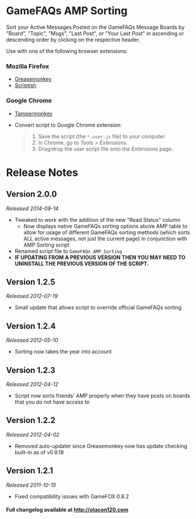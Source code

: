 GameFAQs AMP Sorting
======================================
Sort your Active Messages Posted on the GameFAQs Message Boards by "Board", "Topic", "Msgs", "Last Post", or "Your Last Post" in ascending or descending order by clicking on the respective header.

Use with one of the following browser extensions:

### Mozilla Firefox ###
*	[Greasemonkey](https://addons.mozilla.org/en-US/firefox/addon/greasemonkey/)
*	[Scriptish](https://addons.mozilla.org/en-US/firefox/addon/scriptish/)

### Google Chrome ###
*	[Tampermonkey](https://chrome.google.com/webstore/detail/tampermonkey/dhdgffkkebhmkfjojejmpbldmpobfkfo)
*	Convert script to Google Chrome extension:

	>1. Save the script (the `*.user.js` file) to your computer.
	>2. In Chrome, go to _Tools > Extensions_.
	>3. Drag/drop the user script file onto the _Extensions_ page.

Release Notes
=============

Version 2.0.0
-------------
_Released 2014-09-14_

*	Tweaked to work with the addition of the new "Read Status" column
	*	Now displays native GameFAQs sorting options above AMP table to allow for usage of different GameFAQs sorting methods (which sorts ALL active messages, not just the current page) in conjunction with AMP Sorting script
*	Renamed script file to `GameFAQs_AMP_Sorting`
*	**IF UPDATING FROM A PREVIOUS VERSION THEN YOU MAY NEED TO UNINSTALL THE PREVIOUS VERSION OF THE SCRIPT.**

Version 1.2.5
-------------
_Released 2012-07-19_

*	Small update that allows script to override official GameFAQs sorting

Version 1.2.4
-------------
_Released 2012-05-10_

*	Sorting now takes the year into account

Version 1.2.3
-------------
_Released 2012-04-12_

*	Script now sorts friends' AMP properly when they have posts on boards that you do not have access to

Version 1.2.2
-------------
_Released 2012-04-02_

*	Removed auto-updater since Greasemonkey now has update checking built-in as of v0.9.18


Version 1.2.1
-------------
_Released 2011-10-15_

*	Fixed compatibility issues with GameFOX 0.8.2

#### Full changelog available at http://otacon120.com ####
